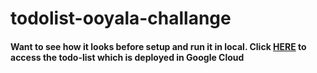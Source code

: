 # todolist-ooyala-challange

<h4>Want to see how it looks before setup and run it in local. Click <a href="https://todolist-ooyala-challange.appspot.com/" target="_blank">HERE</a> to access the todo-list which is deployed in Google Cloud</h4>


